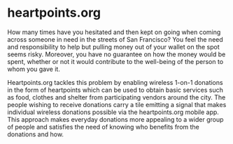 # heartpoints.org

How many times have you hesitated and then kept on going when coming across someone in need in the streets of
San Francisco? You feel the need and responsibility to help but pulling money out of your wallet on the spot seems
risky. Moreover, you have no guarantee on how the money would be spent, whether or not it would contribute to the
well-being of the person to whom you gave it.

Heartpoints.org tackles this problem by enabling wireless 1-on-1 donations in the form of heartpoints which can be
used to obtain basic services such as food, clothes and shelter from participating vendors around the city. The people
wishing to receive donations carry a tile emitting a signal that makes individual wireless donations possible via the
heartpoints.org mobile app. This approach makes everyday donations more appealing to a wider group of people and
satisfies the need of knowing who benefits from the donations and how.